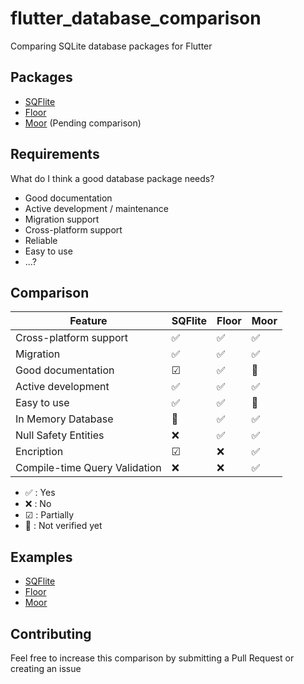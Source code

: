 # flutter_database_comparison

Comparing SQLite database packages for Flutter

## Packages

- [SQFlite](https://github.com/tekartik/sqflite)
- [Floor](https://floor.codes/)
- [Moor](https://moor.simonbinder.eu/) (Pending comparison)

## Requirements

What do I think a good database package needs?
- Good documentation
- Active development / maintenance
- Migration support
- Cross-platform support
- Reliable
- Easy to use
- ...?

## Comparison

| Feature | SQFlite | Floor | Moor
--- | --- | --- | ---
| Cross-platform support | ✅ | ✅ | ✅
| Migration | ✅ | ✅ | ✅
| Good documentation | ☑ | ✅ | 🤔
| Active development | ✅ | ✅ | ✅
| Easy to use | ✅ | ✅ | 🤔
| In Memory Database | 🤔 | ✅ | ✅
| Null Safety Entities | ❌ | ✅ | ✅
| Encription | ☑ | ❌ | ✅ 
| Compile-time Query Validation | ❌ | ❌ | ✅

- ✅ : Yes
- ❌ : No
- ☑ : Partially
- 🤔 : Not verified yet

## Examples

- [SQFlite](./sqflite_sample)
- [Floor](./floor_sample)
- [Moor](./moor_sample)

## Contributing

Feel free to increase this comparison by submitting a Pull Request or creating an issue
